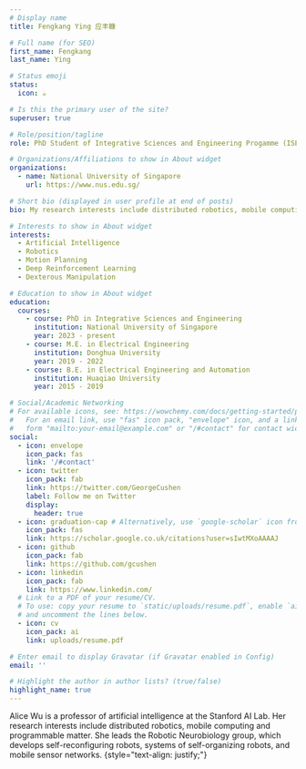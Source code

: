 ```yaml
---
# Display name
title: Fengkang Ying 应丰糠

# Full name (for SEO)
first_name: Fengkang
last_name: Ying

# Status emoji
status:
  icon: ☕️

# Is this the primary user of the site?
superuser: true

# Role/position/tagline
role: PhD Student of Integrative Sciences and Engineering Progamme (ISEP)

# Organizations/Affiliations to show in About widget
organizations:
  - name: National University of Singapore
    url: https://www.nus.edu.sg/

# Short bio (displayed in user profile at end of posts)
bio: My research interests include distributed robotics, mobile computing and programmable matter.

# Interests to show in About widget
interests:
  - Artificial Intelligence
  - Robotics
  - Motion Planning
  - Deep Reinforcement Learning
  - Dexterous Manipulation

# Education to show in About widget
education:
  courses:
    - course: PhD in Integrative Sciences and Engineering
      institution: National University of Singapore
      year: 2023 - present
    - course: M.E. in Electrical Engineering
      institution: Donghua University
      year: 2019 - 2022
    - course: B.E. in Electrical Engineering and Automation
      institution: Huaqiao University
      year: 2015 - 2019

# Social/Academic Networking
# For available icons, see: https://wowchemy.com/docs/getting-started/page-builder/#icons
#   For an email link, use "fas" icon pack, "envelope" icon, and a link in the
#   form "mailto:your-email@example.com" or "/#contact" for contact widget.
social:
  - icon: envelope
    icon_pack: fas
    link: '/#contact'
  - icon: twitter
    icon_pack: fab
    link: https://twitter.com/GeorgeCushen
    label: Follow me on Twitter
    display:
      header: true
  - icon: graduation-cap # Alternatively, use `google-scholar` icon from `ai` icon pack
    icon_pack: fas
    link: https://scholar.google.co.uk/citations?user=sIwtMXoAAAAJ
  - icon: github
    icon_pack: fab
    link: https://github.com/gcushen
  - icon: linkedin
    icon_pack: fab
    link: https://www.linkedin.com/
  # Link to a PDF of your resume/CV.
  # To use: copy your resume to `static/uploads/resume.pdf`, enable `ai` icons in `params.yaml`,
  # and uncomment the lines below.
  - icon: cv
    icon_pack: ai
    link: uploads/resume.pdf

# Enter email to display Gravatar (if Gravatar enabled in Config)
email: ''

# Highlight the author in author lists? (true/false)
highlight_name: true
---
```


Alice Wu is a professor of artificial intelligence at the Stanford AI Lab. Her research interests include distributed robotics, mobile computing and programmable matter. She leads the Robotic Neurobiology group, which develops self-reconfiguring robots, systems of self-organizing robots, and mobile sensor networks.
{style="text-align: justify;"}

